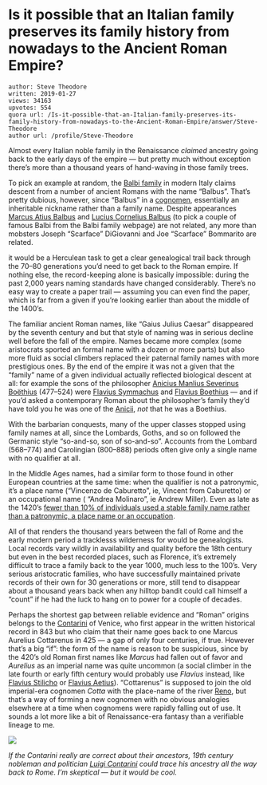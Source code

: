 # Is it possible that an Italian family preserves its family history from nowadays to the Ancient Roman Empire?

	author: Steve Theodore
	written: 2019-01-27
	views: 34163
	upvotes: 554
	quora url: /Is-it-possible-that-an-Italian-family-preserves-its-family-history-from-nowadays-to-the-Ancient-Roman-Empire/answer/Steve-Theodore
	author url: /profile/Steve-Theodore


Almost every Italian noble family in the Renaissance _claimed_  ancestry going back to the early days of the empire — but pretty much without exception there’s more than a thousand years of hand-waving in those family trees.

To pick an example at random, the [Balbi family](http://www.balbifamily.com/index.htm) in modern Italy claims descent from a number of ancient Romans with the name “Balbus”. That’s pretty dubious, however, since “Balbus” in a [cognomen](https://en.wikipedia.org/wiki/Cognomen), essentially an inheritable nickname rather than a family name. Despite appearances [Marcus Atius Balbus](https://en.wikipedia.org/wiki/Marcus_Atius) and [Lucius Cornelius Balbus](https://en.wikipedia.org/wiki/Lucius_Cornelius_Balbus_(consul)) (to pick a couple of famous Balbi from the Balbi family webpage) are not related, any more than mobsters Joseph “Scarface” DiGiovanni and Joe “Scarface” Bommarito are related.

it would be a Herculean task to get a clear genealogical trail back through the 70–80 generations you’d need to get back to the Roman empire. If nothing else, the record-keeping alone is basically impossible: during the past 2,000 years naming standards have changed considerably. There’s no easy way to create a paper trail — assuming you can even find the paper, which is far from a given if you’re looking earlier than about the middle of the 1400’s.

The familiar ancient Roman names, like “Gaius Julius Caesar” disappeared by the seventh century and but that style of naming was in serious decline well before the fall of the empire. Names became more complex (some aristocrats sported an formal name with a dozen or more parts) but also more fluid as social climbers replaced their paternal family names with more prestigious ones. By the end of the empire it was not a given that the “family” name of a given individual actually reflected biological descent at all: for example the sons of the philosopher [Anicius Manlius Severinus Boëthius](https://en.wikipedia.org/wiki/Boethius) (477–524) were [Flavius Symmachus](https://en.wikipedia.org/wiki/Symmachus_(consul_522)) and [Flavius Boethius](https://en.wikipedia.org/wiki/Boethius_(consul_522)) — and if you’d asked a contemporary Roman about the philosopher’s family they’d have told you he was one of the [Anicii](https://en.wikipedia.org/wiki/Anicia_(gens)), _not_ that he was a Boethius.

With the barbarian conquests, many of the upper classes stopped using family names at all, since the Lombards, Goths, and so on followed the Germanic style “so-and-so, son of so-and-so”. Accounts from the Lombard (568–774) and Carolingian (800–888) periods often give only a single name with no qualifier at all.

In the Middle Ages names, had a similar form to those found in other European countries at the same time: when the qualifier is not a patronymic, it’s a place name (“Vincenzo de Caburetto”, ie, Vincent from Caburetto) or an occupational name ( “Andrea Molinaro”, ie Andrew Miller). Even as late as the 1420’s [fewer than 10% of individuals used a stable family name rather than a patronymic, a place name or an occupation](https://www.s-gabriel.org/names/juliana/condado/).

All of that renders the thousand years between the fall of Rome and the early modern period a tracklesss wilderness for would be genealogists. Local records vary wildly in availability and quality before the 18th century but even in the best recorded places, such as Florence, it’s extremely difficult to trace a family back to the year 1000, much less to the 100’s. Very serious aristocratic families, who have successfully maintained private records of their own for 30 generations or more, still tend to disappear about a thousand years back when any hilltop bandit could call himself a “count” if he had the luck to hang on to power for a couple of decades.

Perhaps the shortest gap between reliable evidence and “Roman” origins belongs to the [Contarini](https://ipfs.io/ipfs/QmXoypizjW3WknFiJnKLwHCnL72vedxjQkDDP1mXWo6uco/wiki/Contarini.html) of Venice, who first appear in the written historical record in 843 but who claim that their name goes back to one Marcus Aurelius Cottarenus in 425 — a gap of only four centuries, if true. However that’s a big “if”: the form of the name is reason to be suspicious, since by the 420’s old Roman first names like _Marcus_  had fallen out of favor and _Aurelius_  as an imperial name was quite uncommon (a social climber in the late fourth or early fifth century would probably use _Flavius_  instead, like [Flavius Stilicho](https://en.wikipedia.org/wiki/Stilicho) or [Flavius Aetius](https://en.wikipedia.org/wiki/Flavius_Aetius)). “Cottarenus” is supposed to join the old imperial-era cognomen _Cotta_  with the place-name of the river [Reno](https://en.wikipedia.org/wiki/Reno_(river)), but that’s a way of forming a new cognomen with no obvious analogies elsewhere at a time when cognomens were rapidly falling out of use. It sounds a lot more like a bit of Renaissance-era fantasy than a verifiable lineage to me.

![](https://qph.fs.quoracdn.net/main-qimg-af669e01f99d518339607573cea52608)

_If the Contarini really are correct about their ancestors, 19th century nobleman and politician_ _[Luigi Contarini](http://notes9.senato.it/web/senregno.nsf/1574bd814f1ff77dc12571140059a42d/8d4075ca4a1b4ba34125646f005a630f?OpenDocument)_ _could trace his ancestry all the way back to Rome. I’m skeptical — but it would be cool._ 


